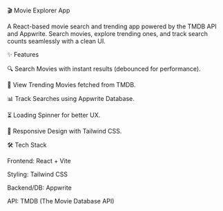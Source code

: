 🎬 Movie Explorer App

A React-based movie search and trending app powered by the TMDB API and Appwrite.
Search movies, explore trending ones, and track search counts seamlessly with a clean UI.

✨ Features

🔍 Search Movies with instant results (debounced for performance).

🎥 View Trending Movies fetched from TMDB.

📊 Track Searches using Appwrite Database.

⏳ Loading Spinner for better UX.

📱 Responsive Design with Tailwind CSS.

🛠️ Tech Stack

Frontend: React + Vite

Styling: Tailwind CSS

Backend/DB: Appwrite

API: TMDB (The Movie Database API)
